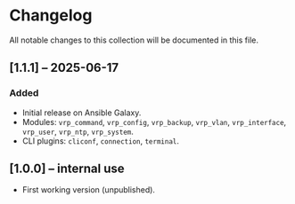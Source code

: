 # Changelog

All notable changes to this collection will be documented in this file.

## [1.1.1] – 2025-06-17
### Added
- Initial release on Ansible Galaxy.
- Modules: `vrp_command`, `vrp_config`, `vrp_backup`, `vrp_vlan`, `vrp_interface`, `vrp_user`, `vrp_ntp`, `vrp_system`.
- CLI plugins: `cliconf`, `connection`, `terminal`.

## [1.0.0] – internal use
- First working version (unpublished).
